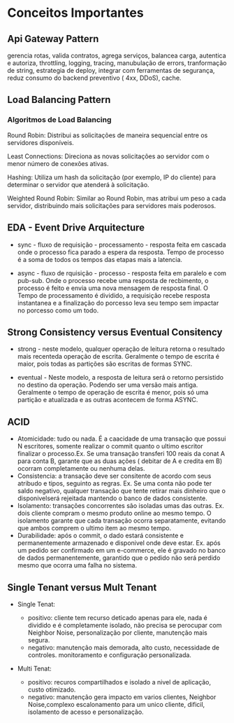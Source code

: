 # Conceitos Importantes

## Api Gateway Pattern

gerencia rotas, valida contratos, agrega serviços, balancea carga, autentica e autoriza, throttling, logging, tracing, manubulação de errors, tranformação de string, estrategia de deploy, integrar com ferramentas de segurança, reduz consumo do backend preventivo ( 4xx, DDoS), cache.

## Load Balancing Pattern

### Algoritmos de Load Balancing

Round Robin: Distribui as solicitações de maneira sequencial entre os servidores disponíveis.

Least Connections: Direciona as novas solicitações ao servidor com o menor número de conexões ativas.

Hashing: Utiliza um hash da solicitação (por exemplo, IP do cliente) para determinar o servidor que atenderá à solicitação.

Weighted Round Robin: Similar ao Round Robin, mas atribui um peso a cada servidor, distribuindo mais solicitações para servidores mais poderosos.

## EDA - Event Drive Arquitecture

* sync - fluxo de requisição - processamento - resposta feita em cascada onde o processo fica parado a espera da resposta. Tempo de processo é a soma de todos os tempos das etapas mais a latencia.

* async - fluxo de rquisição - processo - resposta feita em paralelo e com pub-sub. Onde o processo recebe uma resposta de recbimento, o processo é feito e envia uma nova mensagem de resposta final. O Tempo de processamento é dividido, a requisição recebe resposta instantanea e a finalização do porcesso leva seu tempo sem impactar no porcesso como um todo.

## Strong Consistency versus Eventual Consitency

* strong - neste modelo, qualquer operação de leitura retorna o resultado mais recenteda operação de escrita. Geralmente o tempo de escrita é maior, pois todas as partições são escritas de formas SYNC.

* eventual - Neste modelo, a resposta de leitura será o retorno persistido no destino da operação. Podendo ser uma versão mais antiga. Geralmente o tempo de operação de escrita é menor, pois só uma partição e atualizada e as outras acontecem de forma ASYNC.

## ACID

* Atomicidade: tudo ou nada. É a caacidade de uma transação que possui N escritores, somente realizar o commit quanto o ultimo escritor finalizar o processo.Ex. Se uma transação transferi 100 reais da conat A para conta B, garante que as duas ações ( debitar de A e credita em B) ocorram completamente ou nenhuma delas.
* Consistencia: a transação deve ser consitente de acordo com seus atribudo e tipos, seguinto as regras. Ex. Se uma conta não pode ter saldo negativo, qualquer transação que tente retirar mais dinheiro que o disponivelserá rejeitada mantendo o banco de dados consistente.
* Isolamento: transações concorrentes são isoladas umas das outras. Ex. dois cliente compram o mesmo produto online ao mesmo tempo. O isolamento garante que cada transação ocorra separatamente, evitando que ambos comprem o ultimo item ao mesmo tempo.
* Durabilidade: após o commit, o dado estará consistente e permanentemente armazenado e disponivel onde deve estar. Ex. após um pedido ser confirmado em um e-commerce, ele é gravado no banco de dados permanentemente, garantido que o pedido não será perdido mesmo que ocorra uma falha no sistema.

## Single Tenant versus Mult Tenant

* Single Tenat:
  * positivo: cliente tem recurso deticado apenas para ele, nada é dividido e é completamente isolado, não precisa se perocupar com Neighbor Noise, personalização por cliente, manutenção mais segura.
  * negativo: manutenção mais demorada, alto custo, necessidade de controles. monitoramento e configuração personalizada.

* Multi Tenat:
  * positivo: recuros compartilhados e isolado a nivel de aplicação, custo otimizado.
  * negativo: manutenção gera impacto em varios clientes, Neighbor Noise,complexo escalonamento para um unico cliente, dificil, isolamento de acesso e personalização.
